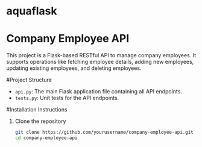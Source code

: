 # aquaflask
# Company Employee API

This project is a Flask-based RESTful API to manage company employees. It supports operations like fetching employee details, adding new employees, updating existing employees, and deleting employees.

#Project Structure

- `api.py`: The main Flask application file containing all API endpoints.
- `tests.py`: Unit tests for the API endpoints.

#Installation Instructions

1. Clone the repository
   ```bash
   git clone https://github.com/yourusername/company-employee-api.git
   cd company-employee-api
